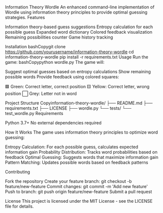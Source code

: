 Information Theory Wordle
An enhanced command-line implementation of Wordle using information theory principles to provide optimal guessing strategies.
Features

Information theory-based guess suggestions
Entropy calculation for each possible guess
Expanded word dictionary
Colored feedback visualization
Remaining possibilities counter
Game history tracking

Installation
bashCopygit clone https://github.com/yourusername/information-theory-wordle
cd information-theory-wordle
pip install -r requirements.txt
Usage
Run the game:
bashCopypython wordle.py
The game will:

Suggest optimal guesses based on entropy calculations
Show remaining possible words
Provide feedback using colored squares:

🟩 Green: Correct letter, correct position
🟨 Yellow: Correct letter, wrong position
⬜ Grey: Letter not in word



Project Structure
Copyinformation-theory-wordle/
├── README.md
├── requirements.txt
├── LICENSE
├── wordle.py
└── tests/
    └── test_wordle.py
Requirements

Python 3.7+
No external dependencies required

How It Works
The game uses information theory principles to optimize word guessing:

Entropy Calculation: For each possible guess, calculates expected information gain
Probability Distribution: Tracks word probabilities based on feedback
Optimal Guessing: Suggests words that maximize information gain
Pattern Matching: Updates possible words based on feedback patterns

Contributing

Fork the repository
Create your feature branch: git checkout -b feature/new-feature
Commit changes: git commit -m 'Add new feature'
Push to branch: git push origin feature/new-feature
Submit a pull request

License
This project is licensed under the MIT License - see the LICENSE file for details.
